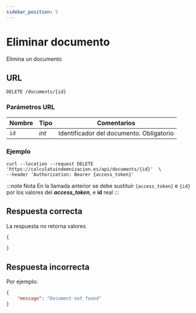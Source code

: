 ```yaml
---
sidebar_position: 5
---
```


# Eliminar documento

Elimina un documento

## URL

```
DELETE /documents/{id}
```

### Parámetros URL

Nombre | Tipo |  Comentarios 
--- | --- | --- | 
`id` | _int_ | Identificador del documento. Obligatorio

### Ejemplo

```shell
curl --location --request DELETE 'https://calculatuindemnizacion.es/api/documents/{id}'  \
--header 'Authorization: Bearer {access_token}'
```

:::note Nota
En la llamada anterior se debe sustituir `{access_token}` e `{id}` por los valores del **_access_token_**, e **id** real
:::

## Respuesta correcta

La respuesta no retorna valores

```json title="Status: 200 Ok"
{

}
```

## Respuesta incorrecta

Por ejemplo:

```json title="Status: 404 Not found"
{
    "message": "Document not found"
}
```